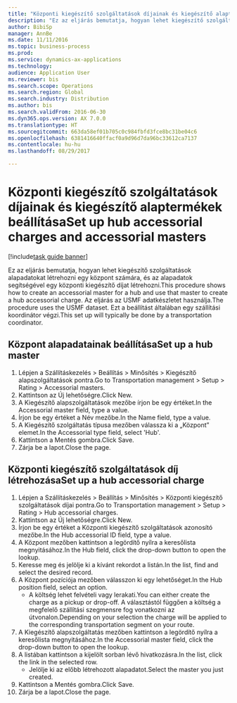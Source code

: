 ```yaml
--- 
title: "Központi kiegészítő szolgáltatások díjainak és kiegészítő alaptermékek beállítása"
description: "Ez az eljárás bemutatja, hogyan lehet kiegészítő szolgáltatások alapadatokat létrehozni egy központ számára, és az alapadatok segítségével egy központi kiegészítő díjat létrehozni."
author: BibiSp
manager: AnnBe
ms.date: 11/11/2016
ms.topic: business-process
ms.prod: 
ms.service: dynamics-ax-applications
ms.technology: 
audience: Application User
ms.reviewer: bis
ms.search.scope: Operations
ms.search.region: Global
ms.search.industry: Distribution
ms.author: bis
ms.search.validFrom: 2016-06-30
ms.dyn365.ops.version: AX 7.0.0
ms.translationtype: HT
ms.sourcegitcommit: 663da58ef01b705c0c984fbfd3fce8bc31be04c6
ms.openlocfilehash: 6381416640ffacf0a9d96d7da96bc33612ca7137
ms.contentlocale: hu-hu
ms.lasthandoff: 08/29/2017

---
```

# <a name="set-up-hub-accessorial-charges-and-accessorial-masters"></a><span data-ttu-id="65a9f-103">Központi kiegészítő szolgáltatások díjainak és kiegészítő alaptermékek beállítása</span><span class="sxs-lookup"><span data-stu-id="65a9f-103">Set up hub accessorial charges and accessorial masters</span></span>

[!include[task guide banner](../../includes/task-guide-banner.md)]

<span data-ttu-id="65a9f-104">Ez az eljárás bemutatja, hogyan lehet kiegészítő szolgáltatások alapadatokat létrehozni egy központ számára, és az alapadatok segítségével egy központi kiegészítő díjat létrehozni.</span><span class="sxs-lookup"><span data-stu-id="65a9f-104">This procedure shows how to create an accessorial master for a hub and use that master to create a hub accessorial charge.</span></span> <span data-ttu-id="65a9f-105">Az eljárás az USMF adatkészletet használja.</span><span class="sxs-lookup"><span data-stu-id="65a9f-105">The procedure uses the USMF dataset.</span></span> <span data-ttu-id="65a9f-106">Ezt a beállítást általában egy szállítási koordinátor végzi.</span><span class="sxs-lookup"><span data-stu-id="65a9f-106">This set up will typically be done by a transportation coordinator.</span></span>


## <a name="set-up-a-hub-master"></a><span data-ttu-id="65a9f-107">Központ alapadatainak beállítása</span><span class="sxs-lookup"><span data-stu-id="65a9f-107">Set up a hub master</span></span>
1. <span data-ttu-id="65a9f-108">Lépjen a Szállításkezelés > Beállítás > Minősítés > Kiegészítő alapszolgáltatások pontra.</span><span class="sxs-lookup"><span data-stu-id="65a9f-108">Go to Transportation management > Setup > Rating > Accessorial masters.</span></span>
2. <span data-ttu-id="65a9f-109">Kattintson az Új lehetőségre.</span><span class="sxs-lookup"><span data-stu-id="65a9f-109">Click New.</span></span>
3. <span data-ttu-id="65a9f-110">A Kiegészítő alapszolgáltatások mezőbe írjon be egy értéket.</span><span class="sxs-lookup"><span data-stu-id="65a9f-110">In the Accessorial master field, type a value.</span></span>
4. <span data-ttu-id="65a9f-111">Írjon be egy értéket a Név mezőbe.</span><span class="sxs-lookup"><span data-stu-id="65a9f-111">In the Name field, type a value.</span></span>
5. <span data-ttu-id="65a9f-112">A Kiegészítő szolgáltatás típusa mezőben válassza ki a „Központ” elemet.</span><span class="sxs-lookup"><span data-stu-id="65a9f-112">In the Accessorial type field, select 'Hub'.</span></span>
6. <span data-ttu-id="65a9f-113">Kattintson a Mentés gombra.</span><span class="sxs-lookup"><span data-stu-id="65a9f-113">Click Save.</span></span>
7. <span data-ttu-id="65a9f-114">Zárja be a lapot.</span><span class="sxs-lookup"><span data-stu-id="65a9f-114">Close the page.</span></span>

## <a name="set-up-a-hub-accessorial-charge"></a><span data-ttu-id="65a9f-115">Központi kiegészítő szolgáltatások díj létrehozása</span><span class="sxs-lookup"><span data-stu-id="65a9f-115">Set up a hub accessorial charge</span></span>
1. <span data-ttu-id="65a9f-116">Lépjen a Szállításkezelés > Beállítás > Minősítés > Központi kiegészítő szolgáltatások díjai pontra.</span><span class="sxs-lookup"><span data-stu-id="65a9f-116">Go to Transportation management > Setup > Rating > Hub accessorial charges.</span></span>
2. <span data-ttu-id="65a9f-117">Kattintson az Új lehetőségre.</span><span class="sxs-lookup"><span data-stu-id="65a9f-117">Click New.</span></span>
3. <span data-ttu-id="65a9f-118">Írjon be egy értéket a Központi kiegészítő szolgáltatások azonosító mezőbe.</span><span class="sxs-lookup"><span data-stu-id="65a9f-118">In the Hub accessorial ID field, type a value.</span></span>
4. <span data-ttu-id="65a9f-119">A Központ mezőben kattintson a legördítő nyílra a keresőlista megnyitásához.</span><span class="sxs-lookup"><span data-stu-id="65a9f-119">In the Hub field, click the drop-down button to open the lookup.</span></span>
5. <span data-ttu-id="65a9f-120">Keresse meg és jelölje ki a kívánt rekordot a listán.</span><span class="sxs-lookup"><span data-stu-id="65a9f-120">In the list, find and select the desired record.</span></span>
6. <span data-ttu-id="65a9f-121">A Központ pozíciója mezőben válasszon ki egy lehetőséget.</span><span class="sxs-lookup"><span data-stu-id="65a9f-121">In the Hub position field, select an option.</span></span>
    * <span data-ttu-id="65a9f-122">A költség lehet felvételi vagy lerakati.</span><span class="sxs-lookup"><span data-stu-id="65a9f-122">You can either create the charge as a pickup or drop-off.</span></span> <span data-ttu-id="65a9f-123">A választástól függően a költség a megfelelő szállítási szegmensre fog vonatkozni az útvonalon.</span><span class="sxs-lookup"><span data-stu-id="65a9f-123">Depending on your selection the charge will be applied to the corresponding transportation segment on your route.</span></span>  
7. <span data-ttu-id="65a9f-124">A Kiegészítő alapszolgáltatás mezőben kattintson a legördítő nyílra a keresőlista megnyitásához.</span><span class="sxs-lookup"><span data-stu-id="65a9f-124">In the Accessorial master field, click the drop-down button to open the lookup.</span></span>
8. <span data-ttu-id="65a9f-125">A listában kattintson a kijelölt sorban lévő hivatkozásra.</span><span class="sxs-lookup"><span data-stu-id="65a9f-125">In the list, click the link in the selected row.</span></span>
    * <span data-ttu-id="65a9f-126">Jelölje ki az előbb létrehozott alapadatot.</span><span class="sxs-lookup"><span data-stu-id="65a9f-126">Select the master you just created.</span></span>  
9. <span data-ttu-id="65a9f-127">Kattintson a Mentés gombra.</span><span class="sxs-lookup"><span data-stu-id="65a9f-127">Click Save.</span></span>
10. <span data-ttu-id="65a9f-128">Zárja be a lapot.</span><span class="sxs-lookup"><span data-stu-id="65a9f-128">Close the page.</span></span>


